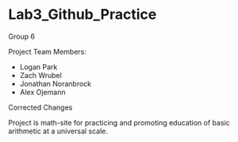 # Lab3_Github_Practice
Group 6

Project Team Members:
- Logan Park
- Zach Wrubel
- Jonathan Noranbrock
- Alex Ojemann

Corrected Changes

Project is math-site for practicing and promoting education of basic arithmetic at a universal scale.
